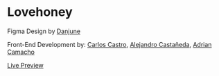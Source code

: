 # Lovehoney
Figma Design by [Danjune](https://github.com/Danjune)

Front-End Development by: [Carlos Castro](https://github.com/carloscastromx), [Alejandro Castañeda](https://github.com/AlejandroCastaneda52), [Adrian Camacho](https://github.com/AdrianCamachoA)

[Live Preview](https://carloscastromx.github.io/lovehoney-ca/)
